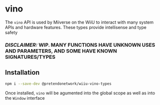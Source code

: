# vino
The `vino` API is used by Miiverse on the WiiU to interact with many system APIs and hardware features. These types provide intellisense and type safety

### _**DISCLAIMER:**_ **WIP. MANY FUNCTIONS HAVE UNKNOWN USES AND PARAMETERS, AND SOME HAVE KNOWN SIGNATURES/TYPES**

## Installation
```bash
npm i --save-dev @pretendonetwork/wiiu-vino-types
```

Once installed, `vino` will be agumented into the global scope as well as into the `Window` interface